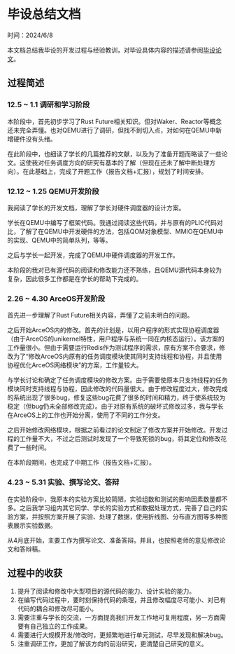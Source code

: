 ﻿# 毕设总结文档

时间：2024/6/8

本文档总结我毕设的开发过程与经验教训，对毕设具体内容的描述请参阅[毕设论文](https://gitee.com/LC_rosy/weekly-progress/blob/master/24.5.29~24.6.4/10007_%E5%9C%A8QEMU%E6%A8%A1%E6%8B%9F%E5%99%A8%E4%B8%AD%E7%9A%84%E5%85%B1%E4%BA%AB%E8%B0%83%E5%BA%A6%E5%99%A8%E8%AE%BE%E8%AE%A1%E4%B8%8E%E5%AE%9E%E7%8E%B0.pdf)。

## 过程简述

### 12.5 ~ 1.1 调研和学习阶段

本阶段中，首先初步学习了Rust Future相关知识。但对Waker、Reactor等概念还未完全弄懂。也对QEMU进行了调研，但找不到切入点，对如何在QEMU中新增硬件没有头绪。

在此阶段中，也细读了学长的几篇推荐的文献，以及为了准备开题而略读了一些论文。这使我对任务调度方向的研究有基本的了解（但现在还未了解中断处理方向）。在此基础上，完成了开题工作（报告文档+汇报），规划了时间安排。

### 12.12 ~ 1.25 QEMU开发阶段

我阅读了学长的开发文档，理解了学长对硬件调度器的设计方案。

学长在QEMU中编写了框架代码。我通过阅读这些代码，并与原有的PLIC代码对比，了解了在QEMU中开发硬件的方法，包括QOM对象模型、MMIO在QEMU中的实现、QEMU中的简单队列，等等。

之后与学长一起开发，完成了QEMU中硬件调度器的开发工作。

本阶段的我对已有源代码的阅读和修改能力还不熟练，且QEMU源代码本身较为复杂，因此很多工作都是在学长的帮助下完成的。

### 2.26 ~ 4.30 ArceOS开发阶段

首先进一步理解了Rust Future相关内容，弄懂了之前未明白的问题。

之后开始ArceOS内的修改。首先的计划是，以用户程序的形式实现协程调度器（由于ArceOS的unikernel特性，用户程序与系统一同在内核态运行）。该方案的工作量很小。但由于需要运行Redis作为测试程序的需求，原有方案不合要求，修改为了“修改ArceOS内原有的任务调度模块使其同时支持线程和协程，并且使用协程优化ArceOS网络模块”的方案，工作量较大。

与学长讨论和确定了任务调度模块的修改方案。由于需要使原本只支持线程的任务模块同时支持线程与协程，因此修改的代码量很大。由于修改程度过大，修改完成的系统出现了很多bug，修复这些bug花费了很多的时间和精力，终于使系统较为稳定（但bug仍未全部修改完成）。由于对原有系统的破坏式修改过多，我与学长在ArceOS上的工作也开始分离，使用了不同的工作分支。

之后开始修改网络模块，根据之前看过的论文制定了修改方案并开始修改。开发过程的工作量不大，不过之后测试时发现了一个导致死锁的bug，将其定位和修改花费了一些时间。

在本阶段期间，也完成了中期工作（报告文档+汇报）。

### 4.23 ~ 5.31 实验、撰写论文、答辩

在实验阶段中，我原本的实验方案比较简陋，实验组数和测试的影响因素数量都不多。之后我学习组内其它同学、学长的实验方式和数据处理方式，完善了自己的实验方案，并按照方案开展了实验、处理了数据，使用折线图、分布直方图等多种图表展示实验数据。

从4月底开始，主要工作为撰写论文、准备答辩。并且，也按照老师的意见修改论文和答辩稿。

## 过程中的收获

1. 提升了阅读和修改中大型项目的源代码的能力、设计实验的能力。
2. 在编写代码过程中，要时刻保持代码的条理，并且修改幅度尽可能小、对已有代码的耦合和修改尽可能小。
3. 需要注重与学长的交流，一方面提高我们开发工作地可复用程度，另一方面需要有自己独立的工作成果。
4. 需要进行大规模开发/修改时，更频繁地进行单元测试，尽早发现和解决bug。
5. 注重调研工作，更加了解该方向的前沿研究，更清楚自己研究的意义。